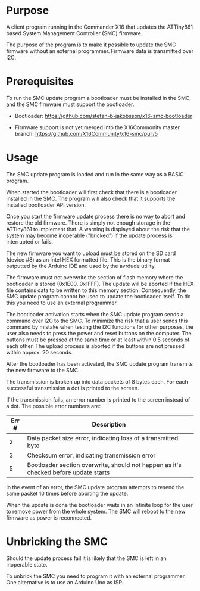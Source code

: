# Purpose

A client program running in the Commander X16 that updates the ATTiny861 based System Management Controller (SMC) firmware.

The purpose of the program is to make it possible to update the SMC firmware without an external programmer. Firmware data is
transmitted over I2C.


# Prerequisites

To run the SMC update program a bootloader must be installed in the SMC, and the SMC firmware must support the bootloader.

* Bootloader: https://github.com/stefan-b-jakobsson/x16-smc-bootloader

* Firmware support is not yet merged into the X16Commonity master branch: https://github.com/X16Community/x16-smc/pull/5


# Usage

The SMC update program is loaded and run in the same way as a BASIC program.

When started the bootloader will first check that there is a bootloader installed in the SMC. The program will also
check that it supports the installed bootloader API version.

Once you start the firmware update process there is no way to abort and restore the old firmware. There is simply not
enough storage in the ATTiny861 to implement that. A warning is displayed about the risk that the system may
become inoperable ("bricked") if the update process is interrupted or fails.

The new firmware you want to upload must be stored on the SD card (device #8) as an Intel HEX formatted file. This
is the binary format outputted by the Arduino IDE and used by the avrdude utility.

The firmware must not overwrite the section of flash memory where the bootloader is stored (0x1E00..0x1FFF). The update
will be aborted if the HEX file contains data to be written to this memory section. Consequently, the SMC update
program cannot be used to update the bootloader itself. To do this you need to use an external programmer.

The bootloader activation starts when the SMC update program sends a command over I2C to the SMC. To minimize the risk
that a user sends this command by mistake when testing the I2C functions for other purposes, the user also needs to press the power and
reset buttons on the computer. The buttons must be pressed at the same time or at least within 0.5 seconds of
each other. The upload process is aborted if the buttons are not pressed within approx. 20 seconds.

After the bootloader has been activated, the SMC update program transmits the new firmware to the SMC.

The transmission is broken up into data packets of 8 bytes each. For each successful transmission a dot is printed to the screen.

If the transmission fails, an error number is printed to the screen instead of a dot. The possible error numbers are:

Err # | Description
------| -----------
2     | Data packet size error, indicating loss of a transmitted byte
3     | Checksum error, indicating transmission error
5     | Bootloader section overwrite, should not happen as it's checked before update starts

In the event of an error, the SMC update program attempts to resend the same packet 10 times before aborting the
update.

When the update is done the bootloader waits in an infinite loop for the user to remove power from the
whole system. The SMC will reboot to the new firmware as power is reconnected.


# Unbricking the SMC

Should the update process fail it is likely that the SMC is left in an inoperable state.

To unbrick the SMC you need to program it with an external programmer. One alternative is to use an Arduino Uno as ISP.